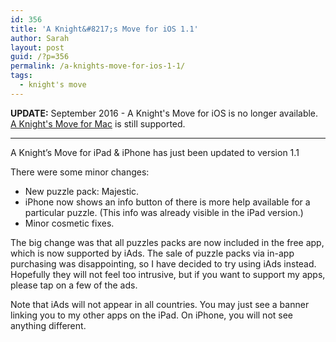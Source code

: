 ```yaml
---
id: 356
title: 'A Knight&#8217;s Move for iOS 1.1'
author: Sarah
layout: post
guid: /?p=356
permalink: /a-knights-move-for-ios-1-1/
tags:
  - knight's move
---
```


**UPDATE:** September 2016 - A Knight's Move for iOS is no longer available.<br>
[A Knight's Move for Mac][1] is still supported.

---

A Knight&#8217;s Move for iPad & iPhone has just been updated to version 1.1

There were some minor changes:

  * New puzzle pack: Majestic.
  * iPhone now shows an info button of there is more help available for a particular puzzle. (This info was already visible in the iPad version.)
  * Minor cosmetic fixes.

The big change was that all puzzles packs are now included in the free app, which is now supported by iAds. The sale of puzzle packs via in-app purchasing was disappointing, so I have decided to try using iAds instead. Hopefully they will not feel too intrusive, but if you want to support my apps, please tap on a few of the ads.

Note that iAds will not appear in all countries. You may just see a banner linking you to my other apps on the iPad. On iPhone, you will not see anything different.

[1]: /knightsmove/
